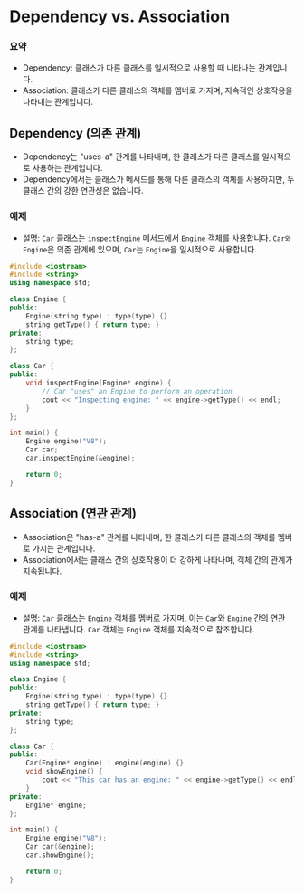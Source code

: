 # Dependency vs. Association

### 요약

- Dependency: 클래스가 다른 클래스를 일시적으로 사용할 때 나타나는 관계입니다.
- Association: 클래스가 다른 클래스의 객체를 멤버로 가지며, 지속적인 상호작용을 나타내는 관계입니다.

## Dependency (의존 관계)

- Dependency는 "uses-a" 관계를 나타내며, 한 클래스가 다른 클래스를 일시적으로 사용하는 관계입니다.
- Dependency에서는 클래스가 메서드를 통해 다른 클래스의 객체를 사용하지만, 두 클래스 간의 강한  연관성은 없습니다.

### 예제

- 설명: `Car` 클래스는 `inspectEngine` 메서드에서 `Engine` 객체를 사용합니다. `Car와` `Engine`은 의존 관계에 있으며, `Car`는 `Engine`을 일시적으로 사용합니다.

```cpp
#include <iostream>
#include <string>
using namespace std;

class Engine {
public:
    Engine(string type) : type(type) {}
    string getType() { return type; }
private:
    string type;
};

class Car {
public:
    void inspectEngine(Engine* engine) {
        // Car "uses" an Engine to perform an operation
        cout << "Inspecting engine: " << engine->getType() << endl;
    }
};

int main() {
    Engine engine("V8");
    Car car;
    car.inspectEngine(&engine);

    return 0;
}
```

## Association (연관 관계)

- Association은 "has-a" 관계를 나타내며, 한 클래스가 다른 클래스의 객체를 멤버로 가지는 관계입니다.
- Association에서는 클래스 간의 상호작용이 더 강하게 나타나며, 객체 간의 관계가 지속됩니다.

### 예제

- 설명: `Car` 클래스는 `Engine` 객체를 멤버로 가지며, 이는 `Car`와 `Engine` 간의 연관 관계를 나타냅니다. `Car` 객체는 `Engine` 객체를 지속적으로 참조합니다.

```cpp
#include <iostream>
#include <string>
using namespace std;

class Engine {
public:
    Engine(string type) : type(type) {}
    string getType() { return type; }
private:
    string type;
};

class Car {
public:
    Car(Engine* engine) : engine(engine) {}
    void showEngine() {
        cout << "This car has an engine: " << engine->getType() << endl;
    }
private:
    Engine* engine;
};

int main() {
    Engine engine("V8");
    Car car(&engine);
    car.showEngine();

    return 0;
}
```